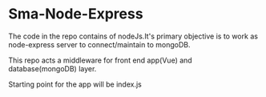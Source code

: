 # Sma-Node-Express

The code in the repo contains of nodeJs.It's primary objective is to work as node-express server to connect/maintain to mongoDB.


This repo acts a middleware for front end app(Vue) and database(mongoDB) layer.


Starting point for the app will be index.js
